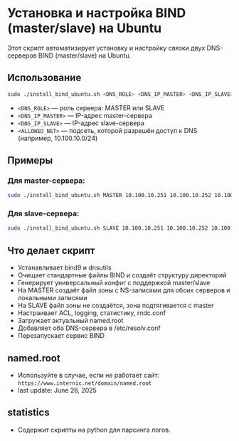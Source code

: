 # Установка и настройка BIND (master/slave) на Ubuntu

Этот скрипт автоматизирует установку и настройку связки двух DNS-серверов BIND (master/slave) на Ubuntu.

## Использование

```bash
sudo ./install_bind_ubuntu.sh <DNS_ROLE> <DNS_IP_MASTER> <DNS_IP_SLAVE> <ALLOWED_NET>
```

- `<DNS_ROLE>` — роль сервера: MASTER или SLAVE
- `<DNS_IP_MASTER>` — IP-адрес master-сервера
- `<DNS_IP_SLAVE>` — IP-адрес slave-сервера
- `<ALLOWED_NET>` — подсеть, которой разрешён доступ к DNS (например, 10.100.10.0/24)

## Примеры

### Для master-сервера:
```bash
sudo ./install_bind_ubuntu.sh MASTER 10.100.10.251 10.100.10.252 10.100.10.0/24
```

### Для slave-сервера:
```bash
sudo ./install_bind_ubuntu.sh SLAVE 10.100.10.251 10.100.10.252 10.100.10.0/24
```

## Что делает скрипт
- Устанавливает bind9 и dnsutils
- Очищает стандартные файлы BIND и создаёт структуру директорий
- Генерирует универсальный конфиг с поддержкой master/slave
- На MASTER создаёт файл зоны с NS-записями для обоих серверов и локальными записями
- На SLAVE файл зоны не создаётся, зона подтягивается с master
- Настраивает ACL, logging, статистику, rndc.conf
- Загружает актуальный named.root
- Добавляет оба DNS-сервера в /etc/resolv.conf
- Перезапускает сервис BIND

## named.root
- Используйте в случае, если не работает сайт: `https://www.internic.net/domain/named.root`
- last update: June 26, 2025

## statistics

- Содержит скрипты на python для парсинга логов.